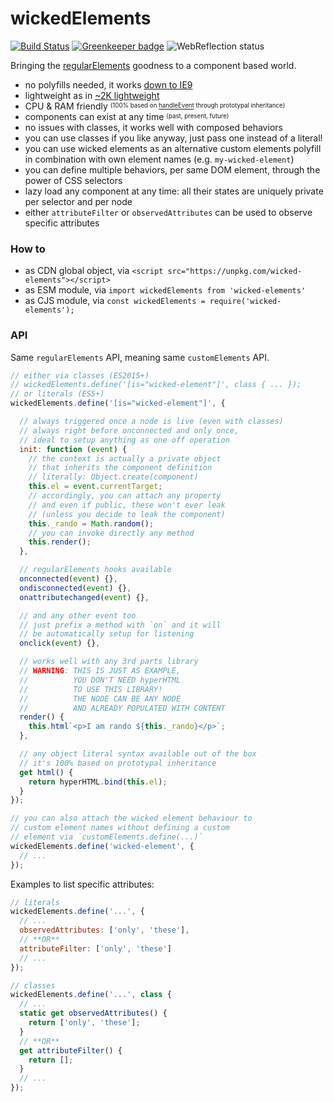 # wickedElements

[![Build Status](https://travis-ci.com/WebReflection/wicked-elements.svg?branch=master)](https://travis-ci.com/WebReflection/wicked-elements) [![Greenkeeper badge](https://badges.greenkeeper.io/WebReflection/wicked-elements.svg)](https://greenkeeper.io/) ![WebReflection status](https://offline.report/status/webreflection.svg)

Bringing the [regularElements](https://github.com/WebReflection/regular-elements) goodness to a component based world.

  * no polyfills needed, it works [down to IE9](https://webreflection.github.io/wicked-elements/test/)
  * lightweight as in [~2K lightweight](https://unpkg.com/wicked-elements)
  * CPU & RAM friendly <sup><sub>(100% based on [handleEvent](https://medium.com/@WebReflection/dom-handleevent-a-cross-platform-standard-since-year-2000-5bf17287fd38) through prototypal inheritance)</sub></sup>
  * components can exist at any time <sup><sub>(past, present, future)</sub></sup>
  * no issues with classes, it works well with composed behaviors
  * you can use classes if you like anyway, just pass one instead of a literal!
  * you can use wicked elements as an alternative custom elements polyfill in combination with own element names (e.g. `my-wicked-element`)
  * you can define multiple behaviors, per same DOM element, through the power of CSS selectors
  * lazy load any component at any time: all their states are uniquely private per selector and per node
  * either `attributeFilter` or `observedAttributes` can be used to observe specific attributes

### How to

  * as CDN global object, via `<script src="https://unpkg.com/wicked-elements"></script>`
  * as ESM module, via `import wickedElements from 'wicked-elements'`
  * as CJS module, via `const wickedElements = require('wicked-elements');`

### API

Same `regularElements` API, meaning same `customElements` API.

```js
// either via classes (ES2015+)
// wickedElements.define('[is="wicked-element"]', class { ... });
// or literals (ES5+)
wickedElements.define('[is="wicked-element"]', {

  // always triggered once a node is live (even with classes)
  // always right before onconnected and only once,
  // ideal to setup anything as one off operation
  init: function (event) {
    // the context is actually a private object
    // that inherits the component definition
    // literally: Object.create(component)
    this.el = event.currentTarget;
    // accordingly, you can attach any property
    // and even if public, these won't ever leak
    // (unless you decide to leak the component)
    this._rando = Math.random();
    // you can invoke directly any method
    this.render();
  },

  // regularElements hooks available
  onconnected(event) {},
  ondisconnected(event) {},
  onattributechanged(event) {},

  // and any other event too
  // just prefix a method with `on` and it will
  // be automatically setup for listening
  onclick(event) {},

  // works well with any 3rd parts library
  // WARNING: THIS IS JUST AS EXAMPLE,
  //          YOU DON'T NEED hyperHTML
  //          TO USE THIS LIBRARY!
  //          THE NODE CAN BE ANY NODE
  //          AND ALREADY POPULATED WITH CONTENT
  render() {
    this.html`<p>I am rando ${this._rando}</p>`;
  },

  // any object literal syntax available out of the box
  // it's 100% based on prototypal inheritance
  get html() {
    return hyperHTML.bind(this.el);
  }
});

// you can also attach the wicked element behaviour to
// custom element names without defining a custom
// element via `customElements.define(...)`
wickedElements.define('wicked-element', {
  // ...
});

```

Examples to list specific attributes:

```js
// literals
wickedElements.define('...', {
  // ...
  observedAttributes: ['only', 'these'],
  // **OR**
  attributeFilter: ['only', 'these']
  // ...
});

// classes
wickedElements.define('...', class {
  // ...
  static get observedAttributes() {
    return ['only', 'these'];
  }
  // **OR**
  get attributeFilter() {
    return [];
  }
  // ...
});

```
